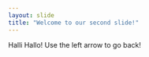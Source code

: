 ```yaml
---
layout: slide
title: "Welcome to our second slide!"
---
```

Halli Hallo!
Use the left arrow to go back!
